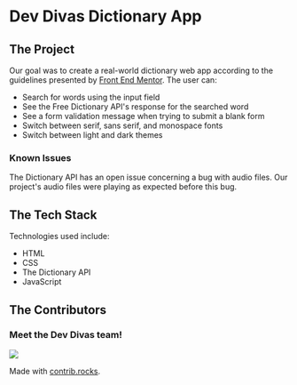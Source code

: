 # Dev Divas Dictionary App

## The Project

Our goal was to create a real-world dictionary web app according to the guidelines presented by [Front End Mentor](https://www.frontendmentor.io/challenges/dictionary-web-app-h5wwnyuKFL). The user can:
- Search for words using the input field
- See the Free Dictionary API's response for the searched word
- See a form validation message when trying to submit a blank form
- Switch between serif, sans serif, and monospace fonts
- Switch between light and dark themes

### Known Issues
The Dictionary API has an open issue concerning a bug with audio files. Our project's audio files were playing as expected before this bug. 

## The Tech Stack

Technologies used include:
- HTML
- CSS
- The Dictionary API
- JavaScript

## The Contributors

### Meet the Dev Divas team!

<a href="https://github.com/lexoskeleton/feq_dictionary_app/graphs/contributors">
  <img src="https://contrib.rocks/image?repo=lexoskeleton/feq_dictionary_app" />
</a>

Made with [contrib.rocks](https://contrib.rocks).
